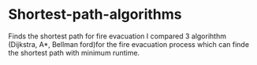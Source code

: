 # Shortest-path-algorithms
Finds the shortest path for fire evacuation 
I compared 3 algorihthm (Dijkstra, A*, Bellman ford)for the fire evacuation process which can finde the shortest path with minimum runtime.
